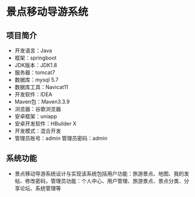 # 景点移动导游系统 
##  项目简介 
* 开发语言：Java
* 框架：springboot
* JDK版本：JDK1.8
* 服务器：tomcat7
* 数据库：mysql 5.7
* 数据库工具：Navicat11
* 开发软件：IDEA
* Maven包：Maven3.3.9
* 浏览器：谷歌浏览器
* 安卓框架：uniapp
* 安卓开发软件：HBuilder X
* 开发模式：混合开发
* 管理员账号：admin  管理员密码：admin
## 系统功能 
* 景点移动导游系统设计与实现该系统包括用户功能：旅游景点、地图、我的发帖、修改密码，管理员功能：个人中心、用户管理、旅游景点、景点分类、分享论坛、系统管理等
